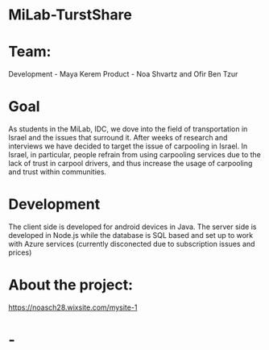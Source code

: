 # MiLab-TurstShare

# Team:
Development - Maya Kerem
Product - Noa Shvartz and Ofir Ben Tzur

# Goal
As students in the MiLab, IDC, we dove into the field of transportation in Israel and the issues that surround it. 
After weeks of research and interviews we have decided to target the issue of carpooling in Israel. In Israel, in particular, people refrain from using carpooling services due to the lack of trust in carpool drivers, and thus increase the usage of carpooling and trust within communities.

# Development
The client side is developed for android devices in Java.
The server side is developed in Node.js while the database is SQL based and set up to work with Azure services (currently disconected due to subscription issues and prices)

# About the project:
https://noasch28.wixsite.com/mysite-1

# -
